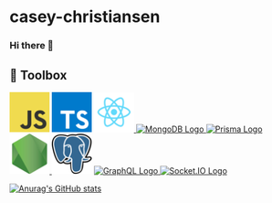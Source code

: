 # casey-christiansen

### Hi there 👋

## 🧰 Toolbox
<div>
<!--  <kbd> -->
<a href="https://www.javascript.com/">
<img src="https://raw.githubusercontent.com/github/explore/80688e429a7d4ef2fca1e82350fe8e3517d3494d/topics/javascript/javascript.png" alt="JavaScript Logo" width="70" height="70"/></a> 
<!--   </kbd> -->
 <a href="https://www.typescriptlang.org/"><img src="https://raw.githubusercontent.com/github/explore/80688e429a7d4ef2fca1e82350fe8e3517d3494d/topics/typescript/typescript.png" alt="TypeScript Logo" width="70" height="70"/></a> 
  <a href="https://reactjs.org/"> <img src="https://raw.githubusercontent.com/github/explore/80688e429a7d4ef2fca1e82350fe8e3517d3494d/topics/react/react.png" alt="React Logo" width="70" height="70"/>  </a>
  <a href="https://www.mongodb.com/">  <img src="https://res.cloudinary.com/crunchbase-production/image/upload/c_lpad,h_170,w_170,f_auto,b_white,q_auto:eco,dpr_1/erkxwhl1gd48xfhe2yld" alt="MongoDB Logo" width="70" height="70"/> </a>
 <a href="https://www.prisma.io/">   <img src="https://avatars.githubusercontent.com/u/17219288?s=280&v=4" alt="Prisma Logo" width="70" height="70"/></a>
  <a href="https://nodejs.dev/">
<img src="https://raw.githubusercontent.com/github/explore/80688e429a7d4ef2fca1e82350fe8e3517d3494d/topics/nodejs/nodejs.png" alt="Node Logo" width="70" height="70"/> </a>
  <a href="https://www.postgresql.org/">   <img src="https://raw.githubusercontent.com/github/explore/80688e429a7d4ef2fca1e82350fe8e3517d3494d/topics/postgresql/postgresql.png" alt="Postgres Logo" width="70" height="70"/></a>
  <a href="https://graphql.org/">  <img src="https://upload.wikimedia.org/wikipedia/commons/thumb/1/17/GraphQL_Logo.svg/2048px-GraphQL_Logo.svg.png" alt="GraphQL Logo" width="70" height="70"/> </a>
 </a>
 <a href="https://socket.io/">
<img src="https://www.google.com/imgres?imgurl=https%3A%2F%2Fwww.logolynx.com%2Fimages%2Flogolynx%2Fa9%2Fa9fcfdd7db3f3f1850bf7a6c665ea7f8.jpeg&imgrefurl=https%3A%2F%2Fwww.logolynx.com%2Ftopic%2Fsocket%2Bio&tbnid=hm3QmJqpFL7Z4M&vet=12ahUKEwiO29SL_PX3AhUNohoKHSDrCrIQMyggegUIARD6AQ..i&docid=RySeF5V1RHoJPM&w=474&h=474&q=google%20image%20socket.io%20logo&ved=2ahUKEwiO29SL_PX3AhUNohoKHSDrCrIQMyggegUIARD6AQ" alt="Socket.IO Logo" width="70" height="70"/> </a>
</div>

[![Anurag's GitHub stats](https://github-readme-stats.vercel.app/api?username=Caseydc)](https://github.com/casey-christiansen/github-readme-stats)

<!--
**Alastair-Fletcher/Alastair-Fletcher** is a ✨ _special_ ✨ repository because its `README.md` (this file) appears on your GitHub profile.

Here are some ideas to get you started:

- 🔭 I’m currently working on ...
- 🌱 I’m currently learning ...
- 👯 I’m looking to collaborate on ...
- 🤔 I’m looking for help with ...
- 💬 Ask me about ...
- 📫 How to reach me: ...
- 😄 Pronouns: ...
- ⚡ Fun fact: ...
-->
